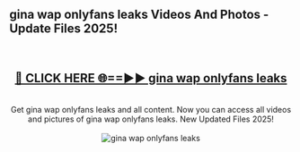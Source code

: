 <h2>gina wap onlyfans leaks Videos And Photos - Update Files 2025!</h2>
<br>
<div align="center">
<h2><a href="https://top-ai-tools.click/QrbHav" rel="nofollow">🔴 CLICK HERE 🌐==►► gina wap onlyfans leaks</a></h2>
<br>
Get gina wap onlyfans leaks and all content. Now you can access all videos and pictures of gina wap onlyfans leaks. New Updated Files 2025!
<br>
<br>
<a href="https://top-ai-tools.click/QrbHav" rel="nofollow" data-target="animated-image.originalLink"><img src="https://i.ibb.co.com/WyWwxjT/player-gif2.gif" alt="gina wap onlyfans leaks" style="max-width: 100%; display: inline-block;" data-target="animated-image.originalImage"></a>
</div>
<br>